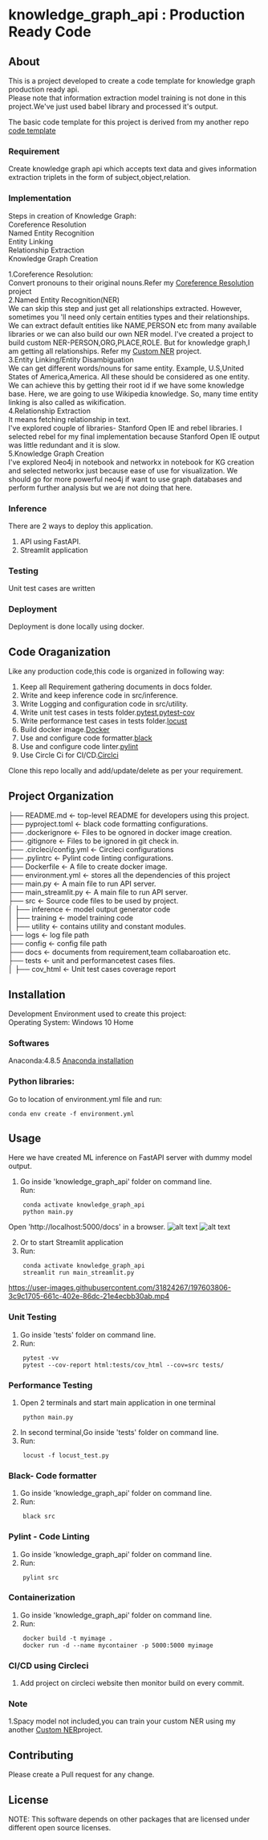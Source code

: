 # knowledge_graph_api : Production Ready Code


## About  
This is a project developed to create a code template for knowledge graph production ready api.    
Please note that information extraction model training is not done in this project.We've just used babel library and processed it's output.   


The basic code template for this project is derived from my another repo <a href="https://github.com/sarang0909/Code_Template">code template</a> 


### Requirement

Create knowledge graph api which accepts text data and gives information extraction triplets in the form of subject,object,relation.     
   
### Implementation   
Steps in creation of Knowledge Graph:   
Coreference Resolution    
Named Entity Recognition    
Entity Linking    
Relationship Extraction    
Knowledge Graph Creation    


1.Coreference Resolution:    
Convert pronouns to their original nouns.Refer my <a href="https://github.com/sarang0909/coreference_resolution_api">Coreference Resolution</a> project       
2.Named Entity Recognition(NER)      
We can skip this step and just get all relationships extracted. However, sometimes you 'll need only certain entities types and their relationships. We can extract default entities like NAME,PERSON etc from many available libraries or we can also build our own NER model. I've created a project to build custom NER-PERSON,ORG,PLACE,ROLE. But for knowledge graph,I am getting all relationships.
Refer my <a href="https://github.com/sarang0909/custom_ner_api">Custom NER</a> project.                
3.Entity Linking/Entity Disambiguation      
We can get different words/nouns for same entity. Example, U.S,United States of America,America. All these should be considered as one entity. We can achieve this by getting their root id if we have some knowledge base. Here, we are going to use Wikipedia knowledge. So, many time entity linking is also called as wikification.          
4.Relationship Extraction     
It means fetching relationship in text.     
I've explored couple of libraries- Stanford Open IE and rebel libraries. 
I selected rebel for my final implementation because Stanford Open IE output was little redundant and it is slow.      
5.Knowledge Graph Creation     
I've explored Neo4j in notebook and networkx in notebook for KG creation and selected networkx just because ease of use for visualization. We should go for more powerful neo4j if want to use graph databases and perform further analysis but we are not doing that here.      



### Inference   
There are 2 ways to deploy this application.   
1. API using FastAPI.
2. Streamlit application

### Testing     
Unit test cases are written   

### Deployment 
Deployment is done locally using docker.   


## Code Oraganization   
Like any production code,this code is organized in following way:   
1. Keep all Requirement gathering documents in docs folder.       
2. Write and keep inference code in src/inference.   
3. Write Logging and configuration code in src/utility.      
4. Write unit test cases in tests folder.<a href="https://docs.pytest.org/en/7.1.x/">pytest</a>,<a href="https://pytest-cov.readthedocs.io/en/latest/readme.html">pytest-cov</a>    
5. Write performance test cases in tests folder.<a href="https://locust.io/">locust</a>     
6. Build docker image.<a href="https://www.docker.com/">Docker</a>  
7. Use and configure code formatter.<a href="https://black.readthedocs.io/en/stable/">black</a>     
8. Use and configure code linter.<a href="https://pylint.pycqa.org/en/latest/">pylint</a>     
9. Use Circle Ci for CI/CD.<a href="https://circleci.com/developer">Circlci</a>    
 
Clone this repo locally and add/update/delete as per your requirement.   
 
## Project Organization


├── README.md         		<- top-level README for developers using this project.    
├── pyproject.toml         		<- black code formatting configurations.    
├── .dockerignore         		<- Files to be ognored in docker image creation.    
├── .gitignore         		<- Files to be ignored in git check in.    
├── .circleci/config.yml         		<- Circleci configurations       
├── .pylintrc         		<- Pylint code linting configurations.    
├── Dockerfile         		<- A file to create docker image.    
├── environment.yml 	    <- stores all the dependencies of this project    
├── main.py 	    <- A main file to run API server.    
├── main_streamlit.py 	    <- A main file to run API server.  
├── src                     <- Source code files to be used by project.    
│       ├── inference 	        <- model output generator code   
│       ├── training 	        <- model training code  
│       ├── utility	        <- contains utility  and constant modules.   
├── logs                    <- log file path   
├── config                  <- config file path   
├── docs               <- documents from requirement,team collabaroation etc.   
├── tests               <- unit and performancetest cases files.   
│       ├── cov_html 	        <- Unit test cases coverage report    

## Installation
Development Environment used to create this project:  
Operating System: Windows 10 Home  

### Softwares
Anaconda:4.8.5  <a href="https://docs.anaconda.com/anaconda/install/windows/">Anaconda installation</a>   
 

### Python libraries:
Go to location of environment.yml file and run:  
```
conda env create -f environment.yml
```

 

## Usage
Here we have created ML inference on FastAPI server with dummy model output.

1. Go inside 'knowledge_graph_api' folder on command line.  
   Run:
  ``` 
      conda activate knowledge_graph_api  
      python main.py       
  ```
  Open 'http://localhost:5000/docs' in a browser.
![alt text](docs/fastapi_first.jpg?raw=true)
![alt text](docs/fastapi_second.jpg?raw=true)
 
2. Or to start Streamlit application  
5. Run:
  ``` 
      conda activate knowledge_graph_api  
      streamlit run main_streamlit.py 
  ```  



https://user-images.githubusercontent.com/31824267/197603806-3c9c1705-661c-402e-86dc-21e4ecbb30ab.mp4





 
### Unit Testing
1. Go inside 'tests' folder on command line.
2. Run:
  ``` 
      pytest -vv 
      pytest --cov-report html:tests/cov_html --cov=src tests/ 
  ```
 
### Performance Testing
1. Open 2 terminals and start main application in one terminal  
  ``` 
      python main.py 
  ```

2. In second terminal,Go inside 'tests' folder on command line.
3. Run:
  ``` 
      locust -f locust_test.py  
  ```

### Black- Code formatter
1. Go inside 'knowledge_graph_api' folder on command line.
2. Run:
  ``` 
      black src 
  ```

### Pylint -  Code Linting
1. Go inside 'knowledge_graph_api' folder on command line.
2. Run:
  ``` 
      pylint src  
  ```

### Containerization
1. Go inside 'knowledge_graph_api' folder on command line.
2. Run:
  ``` 
      docker build -t myimage .  
      docker run -d --name mycontainer -p 5000:5000 myimage         
  ```


### CI/CD using Circleci
1. Add project on circleci website then monitor build on every commit.


### Note   
1.Spacy model not included,you can train your custom NER using my another <a href="https://github.com/sarang0909/custom_ner_api">Custom NER</a>project.    

## Contributing
Please create a Pull request for any change. 

## License


NOTE: This software depends on other packages that are licensed under different open source licenses.

